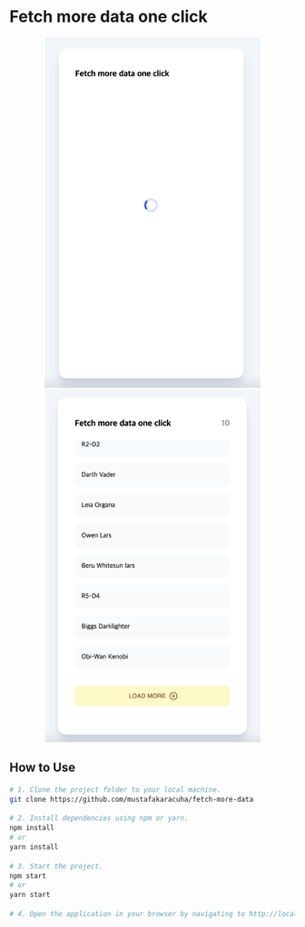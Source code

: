 # Fetch more data one click

<p align="center">
  <img src="https://github.com/mustafakaracuha/fetch-more-data/blob/main/src/assets/app2.png" alt="Home" width="380" />
  <img src="https://github.com/mustafakaracuha/fetch-more-data/blob/main/src/assets/app1.png" alt="Detail" width="379" />
</p>


## How to Use

```bash
# 1. Clone the project folder to your local machine.
git clone https://github.com/mustafakaracuha/fetch-more-data

# 2. Install dependencies using npm or yarn.
npm install
# or
yarn install

# 3. Start the project.
npm start
# or
yarn start

# 4. Open the application in your browser by navigating to http://localhost:5173.
